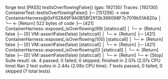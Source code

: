 <div id="termynal" data-termynal>
    <span data-ty="input"><span class="file-path"></span>forge test</span>
    <span data-ty>[PASS] testIsOverflowingFalse() (gas: 192130)</span>
    <span data-ty>Traces:</span>
    <span data-ty>  [192130] ContainerTest::testIsOverflowingFalse()</span>
    <span data-ty>    ├─ [151256] → new ContainerHarness@0xF62849F9A0B5Bf2913b396098F7c7019b51A820a</span>
    <span data-ty>    │   └─ ← [Return] 522 bytes of code</span>
    <span data-ty>    ├─ [421] ContainerHarness::exposed_isOverflowing(99) [staticcall]</span>
    <span data-ty>    │   └─ ← [Return] false</span>
    <span data-ty>    ├─ [0] VM::assertFalse(false) [staticcall]</span>
    <span data-ty>    │   └─ ← [Return]</span>
    <span data-ty>    ├─ [421] ContainerHarness::exposed_isOverflowing(100) [staticcall]</span>
    <span data-ty>    │   └─ ← [Return] false</span>
    <span data-ty>    ├─ [0] VM::assertFalse(false) [staticcall]</span>
    <span data-ty>    │   └─ ← [Return]</span>
    <span data-ty>    ├─ [421] ContainerHarness::exposed_isOverflowing(0) [staticcall]</span>
    <span data-ty>    │   └─ ← [Return] false</span>
    <span data-ty>    ├─ [0] VM::assertFalse(false) [staticcall]</span>
    <span data-ty>    │   └─ ← [Return]</span>
    <span data-ty>    └─ ← [Stop]</span>
    <span data-ty>Suite result: ok. 4 passed; 0 failed; 0 skipped; finished in 2.07s (2.07s CPU time)</span>
    <span data-ty>Ran 2 test suites in 2.44s (2.08s CPU time): 7 tests passed, 0 failed, 0 skipped (7 total tests)</span>
    <span data-ty="input"><span class="file-path"></span></span>
</div>
